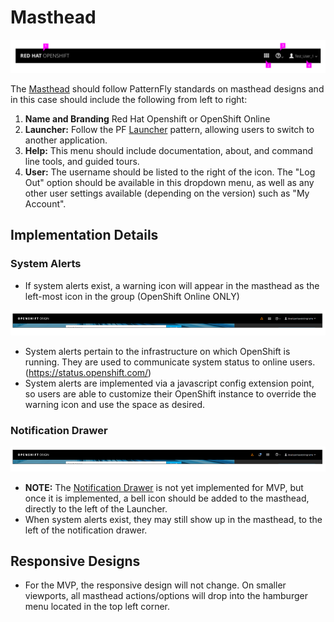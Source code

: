 # Masthead

![Masthead](img/OS-masthead-02.png)  

The [Masthead](http://www.patternfly.org/pattern-library/application-framework/masthead/#/design) should follow PatternFly standards on masthead designs and in this case should include the following from left to right:
  1. **Name and Branding** Red Hat Openshift or OpenShift Online
  2. **Launcher:** Follow the PF [Launcher](http://www.patternfly.org/pattern-library/application-framework/launcher/#/design) pattern, allowing users to switch to another application.
  3. **Help:** This menu should include documentation, about, and command line tools, and guided tours.
  4. **User:** The username should be listed to the right of the icon. The "Log Out" option should be available in this dropdown menu, as well as any other user settings available (depending on the version) such as "My Account".

## Implementation Details

### System Alerts
- If system alerts exist, a warning icon will appear in the masthead as the left-most icon in the group (OpenShift Online ONLY)

![Full Masthead](img/OpenShift-Navbar-1.png)

- System alerts pertain to the infrastructure on which OpenShift is running. They are used to communicate system status to online users. (https://status.openshift.com/)
- System alerts are implemented via a javascript config extension point, so users are able to customize their OpenShift instance to override the warning icon and use the space as desired.

### Notification Drawer

![Full Masthead](img/OpenShift-Navbar-2.png)

- **NOTE:** The [Notification Drawer](http://www.patternfly.org/pattern-library/communication/notification-drawer/#/design) is not yet implemented for MVP, but once it is implemented, a bell icon should be added to the masthead, directly to the left of the Launcher.
- When system alerts exist, they may still show up in the masthead, to the left of the notification drawer.

## Responsive Designs
- For the MVP, the responsive design will not change. On smaller viewports, all masthead actions/options will drop into the hamburger menu located in the top left corner.
